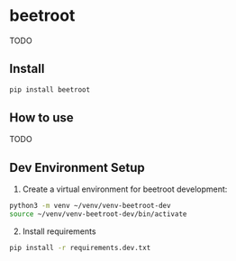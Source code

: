 # beetroot

<!-- WARNING: THIS FILE WAS AUTOGENERATED! DO NOT EDIT! -->

TODO

## Install

``` sh
pip install beetroot
```

## How to use

TODO

## Dev Environment Setup

1.  Create a virtual environment for beetroot development:

``` sh
python3 -m venv ~/venv/venv-beetroot-dev
source ~/venv/venv-beetroot-dev/bin/activate
```

2.  Install requirements

``` sh
pip install -r requirements.dev.txt
```
